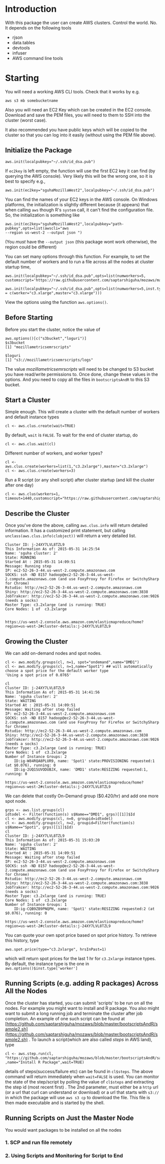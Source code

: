 # Introduction #

With this package the user can create AWS clusters. Control the world. No. It
depends on the following tools

- rjson
- data.tables
- devtools
- infuser
- AWS command line tools

# Starting  #
You will need a working AWS CLI tools. Check that it works by e.g.

    aws s3 mb somebucketname

Also you will need an EC2 Key which can be created in the EC2 console. Download
and save the PEM files, you will need to them to SSH into the cluster (worst
case).

It also recommended you have public keys which will be copied to the cluster so
that you can log into it easily (without using the PEM file above).

## Initialize the Package

    aws.init(localpubkey="~/.ssh/id_dsa.pub")

If ``ec2key`` is left empty, the function will use the first EC2 key it can find
(by querying the AWS console). Very likely this will be the wrong one, so it is
best to specify e.g.,

    aws.init(ec2key="sguhaMozillaWest2",localpubkey="~/.ssh/id_dsa.pub")

You can find the names of your EC2 keys in the AWS console. On Windows
platforms, the initialization is slightly different because (it appears) that
when calling ``aws`` though R's ``system`` call, it can't find the configuration
file. So, the initialization is something like

    aws.init(ec2key="sguhaMozillaWest2",localpubkey="path-pubkey",opts=list(awscli="aws
    --region us-west-2 --output json ")

(You _must_ have the ``--output json`` (this package wont work otherwise), the
region could be different)

You can set many options through this function. For example, to set the default
number of workers and to run a file across all the nodes at cluster startup time,

    aws.init(localpubkey="~/.ssh/id_dsa.pub",opts=list(numworkers=5,
    customscript='https://raw.githubusercontent.com/saptarshiguha/mozaws/master/bootscriptsAndR/sample.sh'))

    aws.init(localpubkey="~/.ssh/id_dsa.pub",opts=list(numworkers=5,inst.type  = c(worker="c3.xlarge",master="c3.xlarge")))


View the options using the function ``aws.options()``.

## Before Starting
Before you start the cluster, notice the value of

    aws.options()[c("s3bucket","loguri")]
    $s3bucket
    [1] "mozillametricsemrscripts"
     
    $loguri
    [1] "s3://mozillametricsemrscripts/logs"

The value _mozillametricsemrscripts_ will need to be changed to S3 bucket you
have read/write permissions to. Once done, change these values in the
options. And you need to copy all the files in ``bootscriptsAndR`` to
this S3 bucket.

## Start a Cluster
Simple enough. This will create a cluster with the default number of workers and
default instance types 

    cl <- aws.clus.create(wait=TRUE)

By default, ``wait`` is ``FALSE``. To wait for the end of cluster startup, do

    cl <- aws.clus.wait(cl)

Different number of workers, and worker types?

    cl <- aws.clus.create(workers=list(1,"c3.2xlarge"),master="c3.2xlarge")
    cl <- aws.clus.create(workers=3)

Run a R script (or any shell script) after cluster startup (and kill the cluster
after one day)

    cl <- aws.clus(workers=1, timeout=1440,customscript="https://raw.githubusercontent.com/saptarshiguha/mozaws/master/bootscriptsAndR/sample2.sh")

## Describe the Cluster
Once you've done the above, calling ``aws.clus.info`` will return detailed
information. It has a customized print statement, but calling
``unclass(aws.clus.info(clobject))`` will return a very detailed list.

    Cluster ID: j-24XY7LVL8TZL9
    This Information As of: 2015-05-31 14:25:54
    Name: 'sguha cluster: 2'
    State: RUNNING
    Started At : 2015-05-31 14:09:51
    Message: Running step
    IP: ec2-52-26-3-44.us-west-2.compute.amazonaws.com
    SOCKS: ssh -ND 8157 hadoop@ec2-52-26-3-44.us-west-2.compute.amazonaws.com (and use FoxyProxy for Firefox or SwitchySharp for Chrome)
    Rstudio: http://ec2-52-26-3-44.us-west-2.compute.amazonaws.com
    Shiny: http://ec2-52-26-3-44.us-west-2.compute.amazonaws.com:3838
    JobTrakcer: http://ec2-52-26-3-44.us-west-2.compute.amazonaws.com:9026 (needs a socks)
    Master Type: c3.2xlarge (and is running: TRUE)
    Core Nodes: 1 of  c3.2xlarge
     
     
    https://us-west-2.console.aws.amazon.com/elasticmapreduce/home?region=us-west-2#cluster-details:j-24XY7LVL8TZL9    

## Growing the Cluster

We can add on-demand nodes and spot nodes.

    cl <- aws.modify.groups(cl, n=1, spot="ondemand",name="DMD1")
    cl <- aws.modify.groups(cl, n=1,name="Spot1") ## will automatically choose a spot price for the default worker type
    'Using a spot price of 0.0765'

    cl
    Cluster ID: j-24XY7LVL8TZL9
    This Information As of: 2015-05-31 14:41:56
    Name: 'sguha cluster: 2'
    State: WAITING
    Started At : 2015-05-31 14:09:51
    Message: Waiting after step failed
    IP: ec2-52-26-3-44.us-west-2.compute.amazonaws.com
    SOCKS: ssh -ND 8157 hadoop@ec2-52-26-3-44.us-west-2.compute.amazonaws.com (and use FoxyProxy for Firefox or SwitchySharp for Chrome)
    Rstudio: http://ec2-52-26-3-44.us-west-2.compute.amazonaws.com
    Shiny: http://ec2-52-26-3-44.us-west-2.compute.amazonaws.com:3838
    JobTrakcer: http://ec2-52-26-3-44.us-west-2.compute.amazonaws.com:9026 (needs a socks)
    Master Type: c3.2xlarge (and is running: TRUE)
    Core Nodes: 1 of  c3.2xlarge
    Number of Instance Groups: 2
        ID:ig-W84RQA8PLUR9, name: 'Spot1' state:PROVISIONING requested:1 (at $0.076), running: 0
        ID:ig-2UQ1SUVODUBJX, name: 'DMD1' state:RESIZING requested:1, running: 0
     
    https://us-west-2.console.aws.amazon.com/elasticmapreduce/home?region=us-west-2#cluster-details:j-24XY7LVL8TZL9
    

We can delete that costly On-Demand group ($0.420/hr) and add one more spot node.

    grps <- aws.list.groups(cl)
    idtodel <- Filter(function(s) s$Name=="DMD1", grps)[[1]]$Id
    cl <- aws.modify.groups(cl, n=0, groupid=idtodel)
    cl <- aws.modify.groups(cl, n=2, groupid=Filter(function(s) s$Name=="Spot1", grps)[[1]]$Id)
    cl
    Cluster ID: j-24XY7LVL8TZL9
    This Information As of: 2015-05-31 15:03:20
    Name: 'sguha cluster: 2'
    State: WAITING
    Started At : 2015-05-31 14:09:51
    Message: Waiting after step failed
    IP: ec2-52-26-3-44.us-west-2.compute.amazonaws.com
    SOCKS: ssh -ND 8157 hadoop@ec2-52-26-3-44.us-west-2.compute.amazonaws.com (and use FoxyProxy for Firefox or SwitchySharp for Chrome)
    Rstudio: http://ec2-52-26-3-44.us-west-2.compute.amazonaws.com
    Shiny: http://ec2-52-26-3-44.us-west-2.compute.amazonaws.com:3838
    JobTrakcer: http://ec2-52-26-3-44.us-west-2.compute.amazonaws.com:9026 (needs a socks)
    Master Type: c3.2xlarge (and is running: TRUE)
    Core Nodes: 1 of  c3.2xlarge
    Number of Instance Groups: 1
        ID:ig-CQB9ZB9PNQPH, name: 'Spot1' state:RESIZING requested:2 (at $0.076), running: 0

    https://us-west-2.console.aws.amazon.com/elasticmapreduce/home?region=us-west-2#cluster-details:j-24XY7LVL8TZL9

You can quote your own spot price based on spot price history. To retrieve this
history, type

    aws.spot.price(type="c3.2xlarge", hrsInPast=1)

which will return spot prices for the last 1 hr for ``c3.2xlarge`` instance
types. By default, the instance type is the one in
``aws.options()$inst.type['worker']``

## Running Scripts (e.g. adding R packages) Across All the Nodes

Once the cluster has started, you can submit 'scripts' to be run on all the
nodes. For example you might want to install and R package. You also might want
to submit a long running job and terminate the cluster after job completion. An
example of one such script can be found at
[https://github.com/saptarshiguha/mozaws/blob/master/bootscriptsAndR/sample2.sh](https://github.com/saptarshiguha/mozaws/blob/master/bootscriptsAndR/sample2.sh)
. To launch a script(which are also called _steps_ in AWS land), type

    cl <- aws.step.run(cl,
    "https://github.com/saptarshiguha/mozaws/blob/master/bootscriptsAndR/sample2.sh",
    ,name="Install R Package",wait=TRUE)

details of steps(success/failure etc) can be found in ``cl$steps``. The above
command will return immediately when ``wait=FALSE`` is used. You can monitor the
state of the step/script by polling the value of ``cl$steps`` and extracting the
step id (most recent first) . The 2nd parameter, must either be a ``http`` url
(or a  url that curl can understand or download) or a url that starts with
``s3://`` in which the package will use ``aws s3 cp`` to download the file. This
file is then made executable and is started by the shell.

## Running Scripts on Just the Master Node
You would want packages to be installed on all the nodes
### 1. SCP and run file remotely

### 2. Using Scripts and Monitoring for Script to End

    
